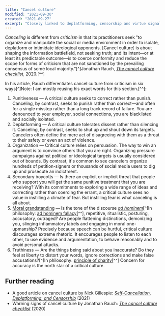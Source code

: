 ```yaml
---
title: "Cancel culture"
modified: "2021-09-30"
created: "2021-09-27"
excerpt: "Closely linked to deplatforming, censorship and virtue signalling. Cancelling is about intimidating ideological opponents."
---
```


_Canceling_ is different from _criticism_ in that its practitioners seek "to organize and manipulate the social or media environment in order to isolate, deplatform or intimidate ideological opponents. [Cancel culture] is about shaping the information battlefield, not seeking truth; and its intent—or at least its predictable outcome—is to coerce conformity and reduce the scope for forms of criticism that are not sanctioned by the prevailing consensus of some local majority."[^]Jonathan Rauch, _[The cancel culture checklist](https://www.jonathanrauch.com/jrauch_articles/cancel-culture-six-signs-youre-being-canceled/)_, 2020.[^^]

In his article, Rauch differentiates cancel culture from criticism in six ways[^]Note: I am mostly reusing his exact words for this section.[^^]:

1. Punitiveness — A critical culture seeks to correct rather than punish. Canceling, by contrast, seeks to punish rather than correct—and often for a single misstep rather than a long track record of failure. You are denounced to your employer, social connections, you are blacklisted and socially isolated.
2. Deplatforming — A critical culture tolerates dissent rather than silencing it. Canceling, by contrast, seeks to shut up and shout down its targets. Cancelers often define the mere act of disagreeing with them as a threat to their safety or even an act of violence.
3. Organization — Critical culture relies on persuasion. The way to win an argument is to convince others that you are right. Organizing pressure campaigns against political or ideological targets is usually considered out of bounds. By contrast, it's common to see cancelers organize hundreds of petition-signers or thousands of social media users to dig up and prosecute an indictment.
4. Secondary boycotts — Is there an explicit or implicit threat that people who support you will get the same punitive treatment that you are receiving? With its commitments to exploring a wide range of ideas and correcting rather than coercing the errant, a critical culture sees no value in instilling a climate of fear. But instilling fear is what canceling is all about.
5. [Moral grandstanding](virtue-signalling) — Is the tone of the discourse _[ad hominem](ad-hominem)_[^]In philosophy: [ad hominem fallacy](https://en.wikipedia.org/wiki/Ad_hominem#Fallacious_types_of_ad_hominem_arguments)[^^], repetitive, ritualistic, posturing, accusatory, outraged? Are people flattening distinctions, demonizing you, slinging inflammatory labels and engaging in moral one-upmanship? Precisely because speech can be hurtful, critical culture discourages extreme rhetoric. It encourages people to listen to each other, to use evidence and argumentation, to behave reasonably and to avoid personal attacks.
6. Truthiness — Are the things being said about you inaccurate? Do they feel at liberty to distort your words, ignore corrections and make false accusations?[^]In philosophy: [principle of charity](https://en.wikipedia.org/wiki/Principle_of_charity)[^^] Concern for accuracy is the north star of a critical culture.

## Further reading

- A good article on cancel culture by Nick Gillespie: _[Self-Cancellation, Deplatforming, and Censorship](https://reason.com/2021/09/07/self-cancellation-deplatforming-and-censorship/)_ (2021)
- Warning signs of cancel culture by Jonathan Rauch: _[The cancel culture checklist](https://www.jonathanrauch.com/jrauch_articles/cancel-culture-six-signs-youre-being-canceled/)_ (2020)
